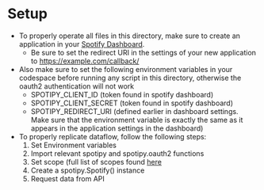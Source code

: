 # Setup
- To properly operate all files in this directory, make sure to create an application in your [Spotify Dashboard](https://developer.spotify.com/dashboard/).
  - Be sure to set the redirect URI in the settings of your new application to <https://example.com/callback/>
- Also make sure to set the following environment variables in your codespace before running any script in this directory, otherwise the oauth2 authentication will not work
  - SPOTIPY_CLIENT_ID (token found in spotify dashboard)
  - SPOTIPY_CLIENT_SECRET (token found in spotify dashboard)
  - SPOTIPY_REDIRECT_URI (defined earlier in dashboard settings. Make sure that the environment variable is exactly the same as it appears in the application settings in the dashboard)
- To properly replicate dataflow, follow the following steps:
  1. Set Environment variables
  2. Import relevant spotipy and spotipy.oauth2 functions
  3. Set scope (full list of scopes found [here](https://developer.spotify.com/documentation/general/guides/scopes/)
  4. Create a spotipy.Spotify() instance
  5. Request data from API
